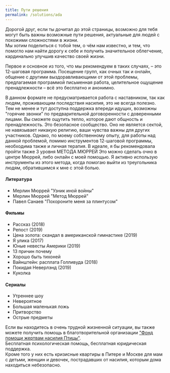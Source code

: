 ```yaml
---
title: Пути решения
permalink: /solutions/ada
---
```

Дорогой друг, если ты дочитал до этой страницы, возможно для тебя могут быть важны возможные пути решения, актуальные для людей с похожими сложностями в жизни.  
Мы хотим поделиться с тобой тем, о чём нам известно, и тем, что помогло нам найти дорогу к себе и получить значительное облегчение, кардинально улучшив качество своей жизни.

Первое и основное из того, что мы рекомендуем в таких случаях, – это 12-шаговая программа.
Посещение групп, как очных так и онлайн, общение с другими выздоравливающими от этой проблемы, предлагаемая программой письменная работа, целительное ощущение пренадлежности – всё это бесплатно и анонимно.

В данном формате не предусматривается работа с наставником, так как людям, проживающим последствия насилия, это не всегда полезно.
Тем не менее и тут доступна поддержка впереди идущих, возможны "горячие звонки" по предварительной договоренности с доверенными лицами.
Вы сможете ощутить тепло, которое дают общность и пренадлежность. Это безопасное сообщество. Оно не является сектой, не навязывает никакую религию, ваши чувства важны для других участников. Однако, по моему собственному опыту, для работы над данной проблемой, помимо инструментов 12-шаговой программы, необходима также и личная терапия. В идеале, я бы рекомендовала пройти также 3 уровня МЕТОДА МЮРРЕЙ Это можно сделать очно в центре Мюррей, либо онлайн с моей помощью. Я активно использую инструменты из этого метода, когда помогаю выйти из треугольника людям, обратившимся к мне с этой болью.
 
#### Литература

- Мерлин Мюррей "Узник иной войны"
- Мерлин Мюррей "Метод Мюррей"
- Павел Санаев "Похороните меня за плинтусом"

#### Фильмы

- Рассказ (2018)
- Репост (2019)
- Цена золота: скандал в американской гимнастике (2019)
- Я улика (2017)
- Юные невесты Америки (2019)
- 13 причин почему
- Хорошо быть тихоней
- Вайнштейн: расплата Голливуда (2018)
- Покидая Неверлэнд (2019)
- Куколка

#### Сериалы

- Утреннее шоу
- Невероятное
- Большая маленькая ложь
- Притворство
- Острые предметы

Если вы находитесь в очень трудной жизненной ситуации, вы также можете получить помощь в благотворительной организации ["Фонд помощи жертвам насилия Птицы"](https://vk.com/volonteer_ptitsa).  
Бесплатная психологическая помощь, бесплатная юридическая поддержка.  
Кроме того у них есть кризисные квартиры в Питере и Москве для мам с детьми, женщин и девочек, пострадавших от насилия, которым дома находиться небезопасно.